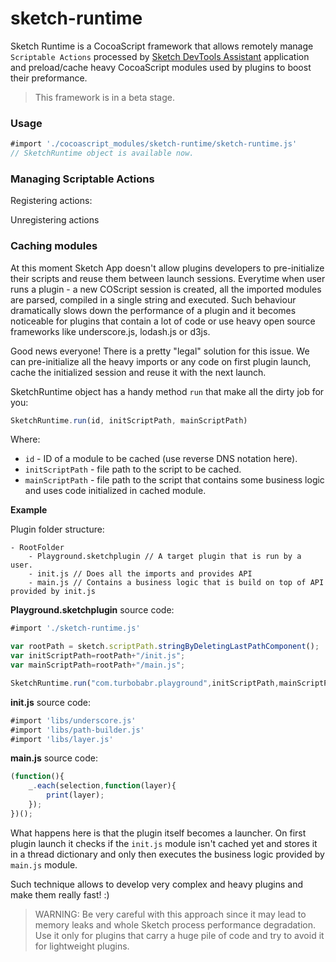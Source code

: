 sketch-runtime
==============

Sketch Runtime is a CocoaScript framework that allows remotely manage `Scriptable Actions` processed by [Sketch DevTools Assistant](https://github.com/turbobabr/sketch-devtools-assistant) application and preload/cache heavy CocoaScript modules used by plugins to boost their preformance.

> This framework is in a beta stage.

### Usage

```JavaScript
#import './cocoascript_modules/sketch-runtime/sketch-runtime.js'
// SketchRuntime object is available now.
```

### Managing Scriptable Actions

Registering actions:

Unregistering actions

### Caching modules

At this moment Sketch App doesn't allow plugins developers to pre-initialize their scripts and reuse them between launch sessions. 
Everytime when user runs a plugin - a new COScript session is created, all the imported modules are parsed, compiled in a single string and executed. Such behaviour dramatically slows down the performance of a plugin and it becomes noticeable for plugins that contain a lot of code or use heavy open source frameworks like underscore.js, lodash.js or d3js.

Good news everyone! There is a pretty "legal" solution for this issue. We can pre-initialize all the heavy imports or any code on first plugin launch, cache the initialized session and reuse it with the next launch.

SketchRuntime object has a handy method `run` that make all the dirty job for you:
```JavaScript
SketchRuntime.run(id, initScriptPath, mainScriptPath)
```
Where:
- `id` - ID of a module to be cached (use reverse DNS notation here).
- `initScriptPath` - file path to the script to be cached.
- `mainScriptPath` - file path to the script that contains some business logic and uses code initialized in cached module.

**Example**
 
Plugin folder structure:
```
- RootFolder
    - Playground.sketchplugin // A target plugin that is run by a user.
    - init.js // Does all the imports and provides API
    - main.js // Contains a business logic that is build on top of API provided by init.js
```

**Playground.sketchplugin** source code:
```JavaScript
#import './sketch-runtime.js'

var rootPath = sketch.scriptPath.stringByDeletingLastPathComponent();
var initScriptPath=rootPath+"/init.js";
var mainScriptPath=rootPath+"/main.js";

SketchRuntime.run("com.turbobabr.playground",initScriptPath,mainScriptPath);
```

**init.js** source code:
```JavaScript
#import 'libs/underscore.js'
#import 'libs/path-builder.js'
#import 'libs/layer.js'
```

**main.js** source code:
```JavaScript
(function(){
    _.each(selection,function(layer){
        print(layer);
    });
})();
```
What happens here is that the plugin itself becomes a launcher. On first plugin launch it checks if the `init.js` module isn't cached yet and stores it in a thread dictionary and only then executes the business logic provided by `main.js` module.

Such technique allows to develop very complex and heavy plugins and make them really fast! :)

> WARNING: Be very careful with this approach since it may lead to memory leaks and whole Sketch process performance degradation. Use it only for plugins that carry a huge pile of code and try to avoid it for lightweight plugins.

